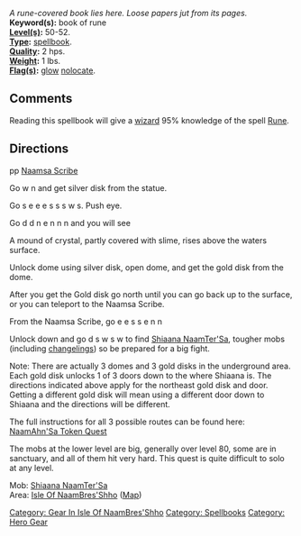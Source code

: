 *A rune-covered book lies here. Loose papers jut from its pages.*  
**Keyword(s):** book of rune  
**[Level(s)](Object_Level "wikilink"):** 50-52.  
**[Type](:Category:_Object_Types "wikilink"):**
[spellbook](:Category:_Spellbooks "wikilink").  
**[Quality](Object_Quality "wikilink"):** 2 hps.  
**[Weight](Object_Weight "wikilink"):** 1 lbs.  
**[Flag(s)](:Category:_Object_Flags "wikilink"):**
[glow](Glow_Flag "wikilink") [nolocate](NoLocate_Flag "wikilink").  

## Comments

Reading this spellbook will give a
[wizard](:Category:Wizards "wikilink") 95% knowledge of the spell
[Rune](Rune "wikilink").

## Directions

pp [Naamsa Scribe](Naamsa_Scribe "wikilink")

Go w n and get silver disk from the statue.

Go s e e e s s s w s. Push eye.

Go d d n e n n n and you will see

A mound of crystal, partly covered with slime, rises above the waters
surface.

Unlock dome using silver disk, open dome, and get the gold disk from the
dome.

After you get the Gold disk go north until you can go back up to the
surface, or you can teleport to the Naamsa Scribe.

From the Naamsa Scribe, go e e s s e n n

Unlock down and go d s w s w to find [Shiaana
NaamTer'Sa](Shiaana_NaamTer'Sa "wikilink"), tougher mobs (including
[changelings](Shapeshifting_Mobs "wikilink")) so be prepared for a big
fight.

Note: There are actually 3 domes and 3 gold disks in the underground
area. Each gold disk unlocks 1 of 3 doors down to the where Shiaana is.
The directions indicated above apply for the northeast gold disk and
door. Getting a different gold disk will mean using a different door
down to Shiaana and the directions will be different.

The full instructions for all 3 possible routes can be found here:
[NaamAhn'Sa Token Quest](NaamAhn'Sa_Token_Quest "wikilink")

The mobs at the lower level are big, generally over level 80, some are
in sanctuary, and all of them hit very hard. This quest is quite
difficult to solo at any level.

Mob: [Shiaana NaamTer'Sa](Shiaana_NaamTer'Sa "wikilink")  
Area: [Isle Of
NaamBres'Shho](:Category:_Isle_Of_NaamBres'Shho "wikilink")
([Map](Isle_Of_NaamBres'Shho_Map "wikilink"))  

[Category: Gear In Isle Of
NaamBres'Shho](Category:_Gear_In_Isle_Of_NaamBres'Shho "wikilink")
[Category: Spellbooks](Category:_Spellbooks "wikilink") [Category: Hero
Gear](Category:_Hero_Gear "wikilink")
